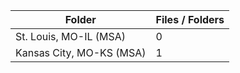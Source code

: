| Folder                   |   Files / Folders |
|--------------------------|-------------------|
| St. Louis, MO-IL (MSA)   |                 0 |
| Kansas City, MO-KS (MSA) |                 1 |